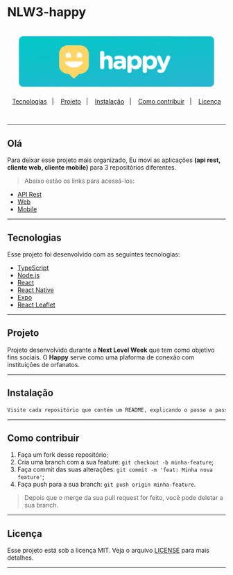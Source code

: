 # NLW3-happy

<h1 align="center">
  <img alt="Happy" title="#delicinha" src="happy.png" width="450px" />
</h1>

<p align="center">
  <a href="#-tecnologias">Tecnologias</a>&nbsp;&nbsp;&nbsp;|&nbsp;&nbsp;&nbsp;
  <a href="#-projeto">Projeto</a>&nbsp;&nbsp;&nbsp;|&nbsp;&nbsp;&nbsp;
  <a href="#-instalação">Instalação</a>&nbsp;&nbsp;&nbsp;|&nbsp;&nbsp;&nbsp;
  <a href="#-como contribuir">Como contribuir</a>&nbsp;&nbsp;&nbsp;|&nbsp;&nbsp;&nbsp;
  <a href="#-licença">Licença</a>
</p>

<br>

---

##  Olá

Para deixar esse projeto mais organizado, Eu movi as aplicações **(api rest, cliente web, cliente mobile)** para 3 repositórios diferentes.

>Abaixo estão os links para acessá-los:

- [API Rest](https://github.com/AndreVTavares/NLW3happy-server)
- [Web](https://github.com/AndreVTavares/NLW3happy-web)
- [Mobile](https://github.com/AndreVTavares/NLW3happy-mobile)

---

##  Tecnologias

Esse projeto foi desenvolvido com as seguintes tecnologias:

- [TypeScript](https://www.typescriptlang.org/)
- [Node.js](https://nodejs.org/en/)
- [React](https://reactjs.org)
- [React Native](https://facebook.github.io/react-native/)
- [Expo](https://expo.io/)
- [React Leaflet](https://react-leaflet.js.org/)

---

##  Projeto
Projeto desenvolvido durante a <strong>Next Level Week</strong> que tem como objetivo fins sociais.
O <strong>Happy</strong> serve como uma plaforma de conexão com instituições de orfanatos.

---




##  Instalação

```bash
Visite cada repositório que contém um README, explicando o passo a passo.
```
---

##  Como contribuir

1. Faça um fork desse repositório;
2. Cria uma branch com a sua feature: `git checkout -b minha-feature`;
3. Faça commit das suas alterações: `git commit -m 'feat: Minha nova feature'`;
4. Faça push para a sua branch: `git push origin minha-feature`.

>Depois que o merge da sua pull request for feito, você pode deletar a sua branch.
---

##  Licença

Esse projeto está sob a licença MIT. Veja o arquivo [LICENSE](LICENSE.md) para mais detalhes.

---
